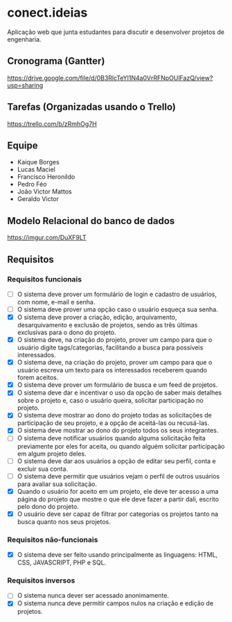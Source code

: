 # conect.ideias
Aplicação web que junta estudantes para discutir e desenvolver projetos de engenharia.

## Cronograma (Gantter)
https://drive.google.com/file/d/0B3RlcTeYl1N4a0VrRFNpOUlFazQ/view?usp=sharing

## Tarefas (Organizadas usando o Trello)
https://trello.com/b/zRmhOg7H

## Equipe
- Kaique Borges
- Lucas Maciel
- Francisco Heronildo
- Pedro Féo
- João Victor Mattos
- Geraldo Victor

## Modelo Relacional do banco de dados
https://imgur.com/DuXF9LT

## Requisitos
### Requisitos funcionais
- [ ] O sistema deve prover um formulário de login e cadastro de usuários, com nome, e-mail e senha.
- [ ] O sistema deve prover uma opção caso o usuário esqueça sua senha.
- [x] O sistema deve prover a criação, edição, arquivamento, desarquivamento e exclusão de projetos, sendo as três últimas exclusivas para o dono do projeto.
- [x] O sistema deve, na criação do projeto, prover um campo para que o usuário digite tags/categorias, facilitando a busca para possíveis interessados.
- [x] O sistema deve, na criação do projeto, prover um campo para que o usuário escreva um texto para os interessados receberem quando forem aceitos.
- [x] O sistema deve prover um formulário de busca e um feed de projetos.
- [x] O sistema deve dar e incentivar o uso da opção de saber mais detalhes sobre o projeto e, caso o usuário queira, solicitar participação no projeto.
- [x] O sistema deve mostrar ao dono do projeto todas as solicitações de participação de seu projeto, e a opção de aceitá-las ou recusá-las.
- [x] O sistema deve mostrar ao dono do projeto todos os seus integrantes.
- [ ] O sistema deve notificar usuários quando alguma solicitação feita previamente por eles for aceita, ou quando alguém solicitar participação em algum projeto deles.
- [ ] O sistema deve dar aos usuários a opção de editar seu perfil, conta e excluir sua conta.
- [ ] O sistema deve permitir que usuários vejam o perfil de outros usuários para avaliar sua solicitação.
- [x] Quando o usuário for aceito em um projeto, ele deve ter acesso a uma página do projeto que mostre o que ele deve fazer a partir dali, escrito pelo dono do projeto.
- [x] O usuário deve ser capaz de filtrar por categorias os projetos tanto na busca quanto nos seus projetos.
 
### Requisitos não-funcionais
- [x] O sistema deve ser feito usando principalmente as linguagens: HTML, CSS, JAVASCRIPT, PHP e SQL.
 
### Requisitos inversos
- [ ] O sistema nunca dever ser acessado anonimamente.
- [x] O sistema nunca deve permitir campos nulos na criação e edição de projetos.
